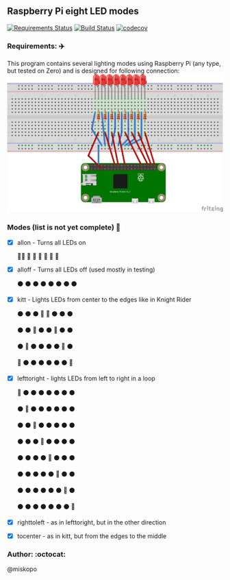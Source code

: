 ## Raspberry Pi eight LED modes

[![Requirements Status](https://requires.io/github/miskopo/pi_eight_leds/requirements.svg?branch=master)](https://requires.io/github/miskopo/pi_eight_leds/requirements/?branch=master)
[![Build Status](https://travis-ci.org/miskopo/pi_eight_leds.svg?branch=master)](https://travis-ci.org/miskopo/pi_eight_leds)
[![codecov](https://codecov.io/gh/miskopo/pi_eight_leds/branch/master/graph/badge.svg)](https://codecov.io/gh/miskopo/pi_eight_leds)

### Requirements: :airplane:
This program contains several lighting modes using Raspberry Pi (any type, but tested on Zero) and is designed for following connection:
![Scheme](static_files/scheme.png)


### Modes (list is not yet complete) :construction:
- [x] allon - Turns all LEDs on

    :red_circle::red_circle: :red_circle: :red_circle: :red_circle: :red_circle: :red_circle: :red_circle:
    
- [x] alloff  - Turns all LEDs off (used mostly in testing)

    :black_circle: :black_circle: :black_circle: :black_circle: :black_circle: :black_circle: :black_circle: :black_circle: 
    
- [x] kitt - Lights LEDs from center to the edges like in Knight Rider

    :black_circle: :black_circle: :black_circle: :red_circle: :red_circle: :black_circle: :black_circle: :black_circle: 
    
    :black_circle: :black_circle: :red_circle: :black_circle: :black_circle: :red_circle: :black_circle: :black_circle: 
    
    :black_circle: :red_circle: :black_circle: :black_circle: :black_circle: :black_circle: :red_circle: :black_circle: 
    
    :red_circle: :black_circle: :black_circle: :black_circle: :black_circle: :black_circle: :black_circle: :red_circle:
    
- [x] lefttoright - lights LEDs from left to right in a loop

    :red_circle: :black_circle: :black_circle: :black_circle: :black_circle: :black_circle: :black_circle: :black_circle:
    
    :black_circle: :red_circle: :black_circle: :black_circle: :black_circle: :black_circle: :black_circle: :black_circle:
    
    :black_circle: :black_circle: :red_circle: :black_circle: :black_circle: :black_circle: :black_circle: :black_circle: 
    
    :black_circle: :black_circle: :black_circle: :red_circle: :black_circle: :black_circle: :black_circle: :black_circle: 
    
    :black_circle: :black_circle: :black_circle: :black_circle: :red_circle: :black_circle: :black_circle: :black_circle: 
    
    :black_circle: :black_circle: :black_circle: :black_circle: :black_circle: :red_circle: :black_circle: :black_circle: 
    
    :black_circle: :black_circle: :black_circle: :black_circle: :black_circle: :black_circle: :red_circle: :black_circle: 
    
    :black_circle: :black_circle: :black_circle: :black_circle: :black_circle: :black_circle: :black_circle: :red_circle:
    
- [x] righttoleft - as in lefttoright, but in the other direction
- [x] tocenter - as in kitt, but from the edges to the middle
    
### Author: :octocat:
@miskopo